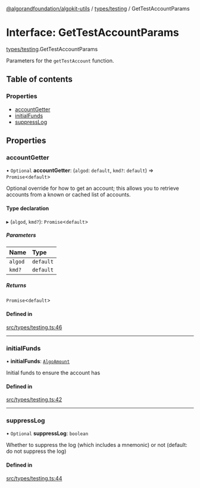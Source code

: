 [@algorandfoundation/algokit-utils](../README.md) / [types/testing](../modules/types_testing.md) / GetTestAccountParams

# Interface: GetTestAccountParams

[types/testing](../modules/types_testing.md).GetTestAccountParams

Parameters for the `getTestAccount` function.

## Table of contents

### Properties

- [accountGetter](types_testing.GetTestAccountParams.md#accountgetter)
- [initialFunds](types_testing.GetTestAccountParams.md#initialfunds)
- [suppressLog](types_testing.GetTestAccountParams.md#suppresslog)

## Properties

### accountGetter

• `Optional` **accountGetter**: (`algod`: `default`, `kmd?`: `default`) => `Promise`\<`default`\>

Optional override for how to get an account; this allows you to retrieve accounts from a known or cached list of accounts.

#### Type declaration

▸ (`algod`, `kmd?`): `Promise`\<`default`\>

##### Parameters

| Name | Type |
| :------ | :------ |
| `algod` | `default` |
| `kmd?` | `default` |

##### Returns

`Promise`\<`default`\>

#### Defined in

[src/types/testing.ts:46](https://github.com/algorandfoundation/algokit-utils-ts/blob/main/src/types/testing.ts#L46)

___

### initialFunds

• **initialFunds**: [`AlgoAmount`](../classes/types_amount.AlgoAmount.md)

Initial funds to ensure the account has

#### Defined in

[src/types/testing.ts:42](https://github.com/algorandfoundation/algokit-utils-ts/blob/main/src/types/testing.ts#L42)

___

### suppressLog

• `Optional` **suppressLog**: `boolean`

Whether to suppress the log (which includes a mnemonic) or not (default: do not suppress the log)

#### Defined in

[src/types/testing.ts:44](https://github.com/algorandfoundation/algokit-utils-ts/blob/main/src/types/testing.ts#L44)
